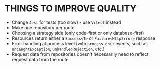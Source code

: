 # THINGS TO IMPROVE QUALITY
- Change `Jest` for tests (too slow) - use `Vitest` instead
- Make one repository per route
- Choosing a strategy side (only code-first or only database-first)
- Resources return either a `Success<T>` or `Failure<HttpError>` response
- Error handling at process level (with `process.on()` events, such as `uncaughtException`, `unhandledRejection`, etc.)
- Request data from repositories doesn't necessarily need to reflect request data from the route